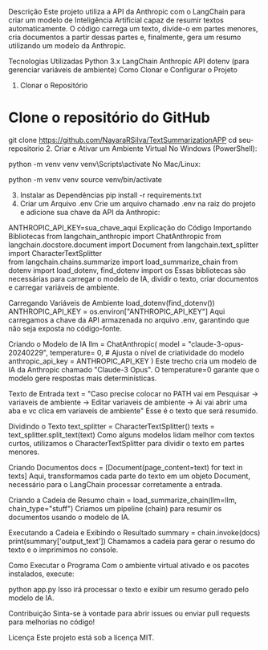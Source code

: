 Descrição
Este projeto utiliza a API da Anthropic com o LangChain para criar um modelo de Inteligência Artificial capaz de resumir textos automaticamente. O código carrega um texto, divide-o em partes menores, cria documentos a partir dessas partes e, finalmente, gera um resumo utilizando um modelo da Anthropic.

Tecnologias Utilizadas
Python 3.x
LangChain
Anthropic API
dotenv (para gerenciar variáveis de ambiente)
Como Clonar e Configurar o Projeto
1. Clonar o Repositório
# Clone o repositório do GitHub
git clone https://github.com/NayaraRSilva/TextSummarizationAPP
cd seu-repositorio
2. Criar e Ativar um Ambiente Virtual
No Windows (PowerShell):

python -m venv venv
venv\Scripts\activate
No Mac/Linux:

python -m venv venv
source venv/bin/activate

3. Instalar as Dependências
pip install -r requirements.txt
4. Criar um Arquivo .env
Crie um arquivo chamado .env na raiz do projeto e adicione sua chave da API da Anthropic:

ANTHROPIC_API_KEY=sua_chave_aqui
Explicação do Código
Importando Bibliotecas
from langchain_anthropic import ChatAnthropic
from langchain.docstore.document import Document
from langchain.text_splitter import CharacterTextSplitter  
from langchain.chains.summarize import load_summarize_chain
from dotenv import load_dotenv, find_dotenv
import os
Essas bibliotecas são necessárias para carregar o modelo de IA, dividir o texto, criar documentos e carregar variáveis de ambiente.

Carregando Variáveis de Ambiente
load_dotenv(find_dotenv())
ANTHROPIC_API_KEY = os.environ["ANTHROPIC_API_KEY"]
Aqui carregamos a chave da API armazenada no arquivo .env, garantindo que não seja exposta no código-fonte.

Criando o Modelo de IA
llm = ChatAnthropic(
    model = "claude-3-opus-20240229",
    temperature= 0, # Ajusta o nível de criatividade do modelo
    anthropic_api_key = ANTHROPIC_API_KEY
)
Este trecho cria um modelo de IA da Anthropic chamado "Claude-3 Opus". O temperature=0 garante que o modelo gere respostas mais determinísticas.

Texto de Entrada
text = "Caso precise colocar no PATH vai em Pesquisar -> variaveis de ambiente -> Editar variaveis de ambiente -> Ai vai abrir uma aba e vc clica em variaveis de ambiente"
Esse é o texto que será resumido.

Dividindo o Texto
text_splitter = CharacterTextSplitter()
texts = text_splitter.split_text(text)
Como alguns modelos lidam melhor com textos curtos, utilizamos o CharacterTextSplitter para dividir o texto em partes menores.

Criando Documentos
docs = [Document(page_content=text) for text in texts]
Aqui, transformamos cada parte do texto em um objeto Document, necessário para o LangChain processar corretamente a entrada.

Criando a Cadeia de Resumo
chain = load_summarize_chain(llm=llm, chain_type="stuff")
Criamos um pipeline (chain) para resumir os documentos usando o modelo de IA.

Executando a Cadeia e Exibindo o Resultado
summary = chain.invoke(docs)
print(summary['output_text'])
Chamamos a cadeia para gerar o resumo do texto e o imprimimos no console.

Como Executar o Programa
Com o ambiente virtual ativado e os pacotes instalados, execute:

python app.py
Isso irá processar o texto e exibir um resumo gerado pelo modelo de IA.

Contribuição
Sinta-se à vontade para abrir issues ou enviar pull requests para melhorias no código!

Licença
Este projeto está sob a licença MIT.
